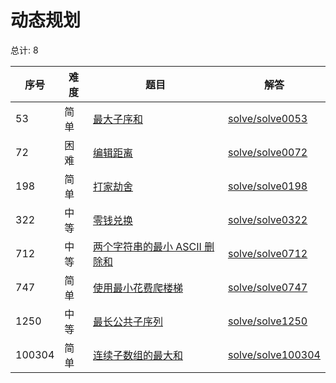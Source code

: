 # 动态规划

<!--- table -->

总计: 8

| 序号   | 难度 | 题目                                                                                                        | 解答                                      |
| ------ | ---- | ----------------------------------------------------------------------------------------------------------- | ----------------------------------------- |
| 53     | 简单 | [最大子序和](https://leetcode-cn.com/problems/maximum-subarray/)                                            | [solve/solve0053](../solve/solve0053)     |
| 72     | 困难 | [编辑距离](https://leetcode-cn.com/problems/edit-distance/)                                                 | [solve/solve0072](../solve/solve0072)     |
| 198    | 简单 | [打家劫舍](https://leetcode-cn.com/problems/house-robber/)                                                  | [solve/solve0198](../solve/solve0198)     |
| 322    | 中等 | [零钱兑换](https://leetcode-cn.com/problems/coin-change/)                                                   | [solve/solve0322](../solve/solve0322)     |
| 712    | 中等 | [两个字符串的最小 ASCII 删除和](https://leetcode-cn.com/problems/minimum-ascii-delete-sum-for-two-strings/) | [solve/solve0712](../solve/solve0712)     |
| 747    | 简单 | [使用最小花费爬楼梯](https://leetcode-cn.com/problems/min-cost-climbing-stairs/)                            | [solve/solve0747](../solve/solve0747)     |
| 1250   | 中等 | [最长公共子序列](https://leetcode-cn.com/problems/longest-common-subsequence/)                              | [solve/solve1250](../solve/solve1250)     |
| 100304 | 简单 | [连续子数组的最大和](https://leetcode-cn.com/problems/lian-xu-zi-shu-zu-de-zui-da-he-lcof/)                 | [solve/solve100304](../solve/solve100304) |

